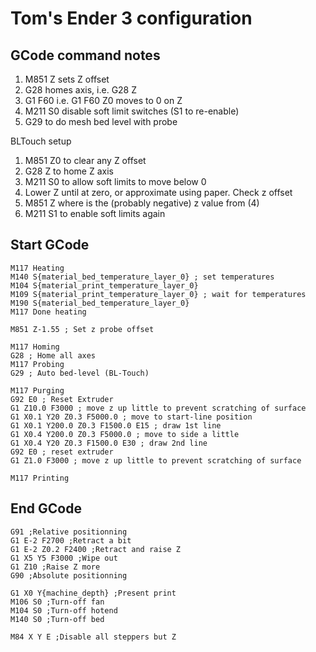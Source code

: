 # Tom's Ender 3 configuration

## GCode command notes

1. M851 Z <z-offset> sets Z offset
2. G28 <axis> homes axis, i.e. G28 Z
3. G1 F60 <axis><position> i.e. G1 F60 Z0 moves to 0 on Z
4. M211 S0 disable soft limit switches (S1 to re-enable)
5. G29 to do mesh bed level with probe

BLTouch setup

1. M851 Z0 to clear any Z offset
2. G28 Z to home Z axis
3. M211 S0 to allow soft limits to move below 0
4. Lower Z until at zero, or approximate using paper. Check z offset
5. M851 Z <offset> where <offset> is the (probably negative) z value from (4)
6. M211 S1 to enable soft limits again

## Start GCode

```
M117 Heating
M140 S{material_bed_temperature_layer_0} ; set temperatures
M104 S{material_print_temperature_layer_0}
M109 S{material_print_temperature_layer_0} ; wait for temperatures
M190 S{material_bed_temperature_layer_0} 
M117 Done heating

M851 Z-1.55 ; Set z probe offset

M117 Homing
G28 ; Home all axes
M117 Probing
G29 ; Auto bed-level (BL-Touch)

M117 Purging
G92 E0 ; Reset Extruder
G1 Z10.0 F3000 ; move z up little to prevent scratching of surface
G1 X0.1 Y20 Z0.3 F5000.0 ; move to start-line position
G1 X0.1 Y200.0 Z0.3 F1500.0 E15 ; draw 1st line
G1 X0.4 Y200.0 Z0.3 F5000.0 ; move to side a little
G1 X0.4 Y20 Z0.3 F1500.0 E30 ; draw 2nd line
G92 E0 ; reset extruder
G1 Z1.0 F3000 ; move z up little to prevent scratching of surface

M117 Printing
```

## End GCode

```
G91 ;Relative positionning
G1 E-2 F2700 ;Retract a bit
G1 E-2 Z0.2 F2400 ;Retract and raise Z
G1 X5 Y5 F3000 ;Wipe out
G1 Z10 ;Raise Z more
G90 ;Absolute positionning

G1 X0 Y{machine_depth} ;Present print
M106 S0 ;Turn-off fan
M104 S0 ;Turn-off hotend
M140 S0 ;Turn-off bed

M84 X Y E ;Disable all steppers but Z
```